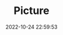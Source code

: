 ---
weight: 1
images:
- /images/edited/48.jpeg
title: Picture
date: 2022-10-24 22:59:53
tags:
- luminar
- work
---